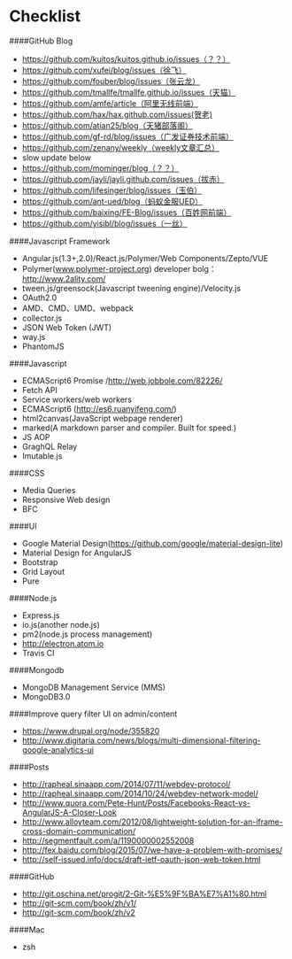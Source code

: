 Checklist
=========

####GitHub Blog
- https://github.com/kuitos/kuitos.github.io/issues（？？）
- https://github.com/xufei/blog/issues（徐飞）
- https://github.com/fouber/blog/issues（张云龙）
- https://github.com/tmallfe/tmallfe.github.io/issues（天猫）
- https://github.com/amfe/article（阿里无线前端）
- https://github.com/hax/hax.github.com/issues(贺老)
- https://github.com/atian25/blog（天猪部落阁）
- https://github.com/gf-rd/blog/issues（广发证券技术前端）
- https://github.com/zenany/weekly（weekly文章汇总）
- slow update below
- https://github.com/mominger/blog（？？）
- https://github.com/jayli/jayli.github.com/issues（拔赤）
- https://github.com/lifesinger/blog/issues（玉伯）
- https://github.com/ant-ued/blog（蚂蚁金服UED）
- https://github.com/baixing/FE-Blog/issues（百姓网前端）
- https://github.com/yisibl/blog/issues（一丝）

####Javascript Framework
- Angular.js(1.3+,2.0)/React.js/Polymer/Web Components/Zepto/VUE
- Polymer(www.polymer-project.org) developer bolg：http://www.2ality.com/
- tween.js/greensock(Javascript tweening engine)/Velocity.js
- OAuth2.0
- AMD、CMD、UMD、webpack
- collector.js
- JSON Web Token (JWT)
- way.js
- PhantomJS

####Javascript
- ECMAScript6 Promise /http://web.jobbole.com/82226/
- Fetch API
- Service workers/web workers
- ECMAScript6 (http://es6.ruanyifeng.com/)
- html2canvas(JavaScript webpage renderer)
- marked(A markdown parser and compiler. Built for speed.)
- JS AOP
- GraghQL Relay
- Imutable.js

####CSS
- Media Queries
- Responsive Web design
- BFC

####UI
- Google Material Design(https://github.com/google/material-design-lite)
- Material Design for AngularJS
- Bootstrap
- Grid Layout
- Pure

####Node.js
- Express.js
- io.js(another node.js)
- pm2(node.js process management)
- http://electron.atom.io
- Travis CI

####Mongodb
- MongoDB Management Service (MMS)
- MongoDB3.0

####Improve query filter UI on admin/content
- https://www.drupal.org/node/355820
- http://www.digitaria.com/news/blogs/multi-dimensional-filtering-google-analytics-ui

####Posts
- http://rapheal.sinaapp.com/2014/07/11/webdev-protocol/
- http://rapheal.sinaapp.com/2014/10/24/webdev-network-model/
- http://www.quora.com/Pete-Hunt/Posts/Facebooks-React-vs-AngularJS-A-Closer-Look
- http://www.alloyteam.com/2012/08/lightweight-solution-for-an-iframe-cross-domain-communication/
- http://segmentfault.com/a/1190000002552008
- http://fex.baidu.com/blog/2015/07/we-have-a-problem-with-promises/
- http://self-issued.info/docs/draft-ietf-oauth-json-web-token.html

####GitHub
- http://git.oschina.net/progit/2-Git-%E5%9F%BA%E7%A1%80.html
- http://git-scm.com/book/zh/v1/
- http://git-scm.com/book/zh/v2

####Mac
- zsh
